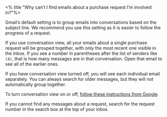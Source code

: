 <% title "Why can’t I find emails about a purchase request I’m involved in?"%>

Gmail’s default setting is to group emails into conversations based on the subject line. We recommend you use this setting as it is easier to follow the progress of a request.

If you use conversation view, all your emails about a single purchase request will be grouped together, with only the most recent one visible in the inbox. If you see a number in parentheses after the list of senders like `(4)`, that is how many messages are in that conversation. Open that email to see all of the earlier ones.

If you have conversation view turned off, you will see each individual email separately. You can always search for older messages, but they will not automatically group together.

To turn conversation view on or off, [follow these instructions from Google](https://support.google.com/mail/answer/5900?hl=en).

If you cannot find any messages about a request, search for the request number in the search box at the top of your inbox.
